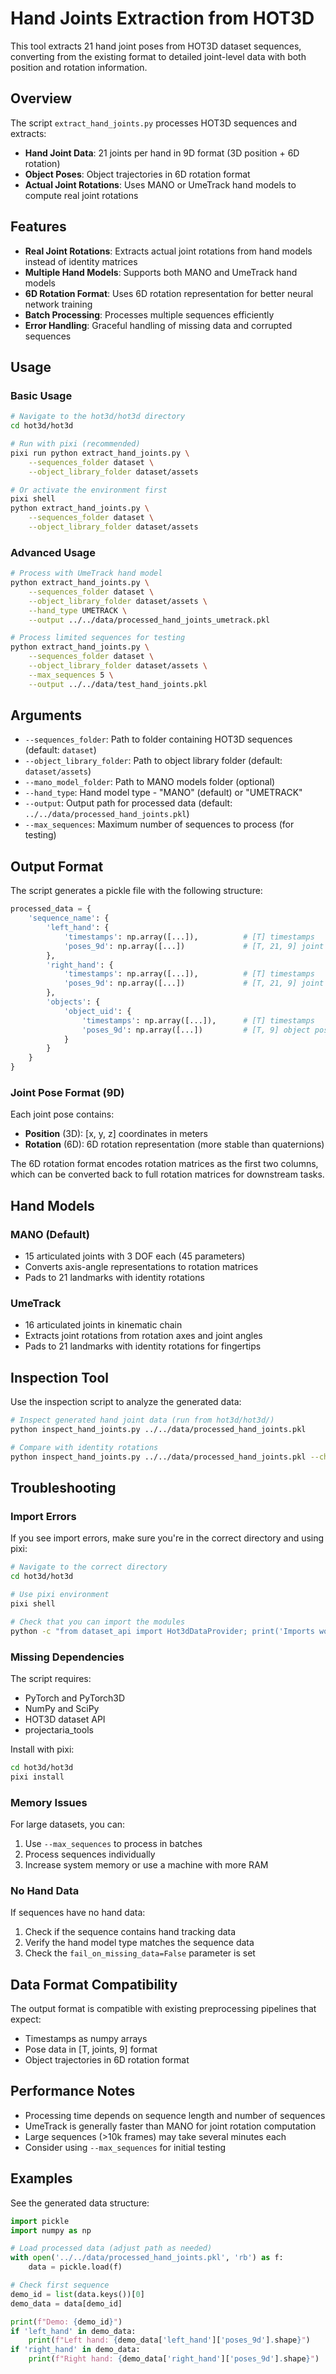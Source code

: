 # Hand Joints Extraction from HOT3D

This tool extracts 21 hand joint poses from HOT3D dataset sequences, converting from the existing format to detailed joint-level data with both position and rotation information.

## Overview

The script `extract_hand_joints.py` processes HOT3D sequences and extracts:
- **Hand Joint Data**: 21 joints per hand in 9D format (3D position + 6D rotation)
- **Object Poses**: Object trajectories in 6D rotation format
- **Actual Joint Rotations**: Uses MANO or UmeTrack hand models to compute real joint rotations

## Features

- **Real Joint Rotations**: Extracts actual joint rotations from hand models instead of identity matrices
- **Multiple Hand Models**: Supports both MANO and UmeTrack hand models
- **6D Rotation Format**: Uses 6D rotation representation for better neural network training
- **Batch Processing**: Processes multiple sequences efficiently
- **Error Handling**: Graceful handling of missing data and corrupted sequences

## Usage

### Basic Usage

```bash
# Navigate to the hot3d/hot3d directory
cd hot3d/hot3d

# Run with pixi (recommended)
pixi run python extract_hand_joints.py \
    --sequences_folder dataset \
    --object_library_folder dataset/assets

# Or activate the environment first
pixi shell
python extract_hand_joints.py \
    --sequences_folder dataset \
    --object_library_folder dataset/assets
```

### Advanced Usage

```bash
# Process with UmeTrack hand model
python extract_hand_joints.py \
    --sequences_folder dataset \
    --object_library_folder dataset/assets \
    --hand_type UMETRACK \
    --output ../../data/processed_hand_joints_umetrack.pkl

# Process limited sequences for testing
python extract_hand_joints.py \
    --sequences_folder dataset \
    --object_library_folder dataset/assets \
    --max_sequences 5 \
    --output ../../data/test_hand_joints.pkl
```

## Arguments

- `--sequences_folder`: Path to folder containing HOT3D sequences (default: `dataset`)
- `--object_library_folder`: Path to object library folder (default: `dataset/assets`)
- `--mano_model_folder`: Path to MANO models folder (optional)
- `--hand_type`: Hand model type - "MANO" (default) or "UMETRACK"
- `--output`: Output path for processed data (default: `../../data/processed_hand_joints.pkl`)
- `--max_sequences`: Maximum number of sequences to process (for testing)

## Output Format

The script generates a pickle file with the following structure:

```python
processed_data = {
    'sequence_name': {
        'left_hand': {
            'timestamps': np.array([...]),          # [T] timestamps
            'poses_9d': np.array([...])             # [T, 21, 9] joint poses
        },
        'right_hand': {
            'timestamps': np.array([...]),          # [T] timestamps  
            'poses_9d': np.array([...])             # [T, 21, 9] joint poses
        },
        'objects': {
            'object_uid': {
                'timestamps': np.array([...]),      # [T] timestamps
                'poses_9d': np.array([...])         # [T, 9] object poses
            }
        }
    }
}
```

### Joint Pose Format (9D)

Each joint pose contains:
- **Position** (3D): [x, y, z] coordinates in meters
- **Rotation** (6D): 6D rotation representation (more stable than quaternions)

The 6D rotation format encodes rotation matrices as the first two columns, which can be converted back to full rotation matrices for downstream tasks.

## Hand Models

### MANO (Default)
- 15 articulated joints with 3 DOF each (45 parameters)
- Converts axis-angle representations to rotation matrices
- Pads to 21 landmarks with identity rotations

### UmeTrack
- 16 articulated joints in kinematic chain
- Extracts joint rotations from rotation axes and joint angles
- Pads to 21 landmarks with identity rotations for fingertips

## Inspection Tool

Use the inspection script to analyze the generated data:

```bash
# Inspect generated hand joint data (run from hot3d/hot3d/)
python inspect_hand_joints.py ../../data/processed_hand_joints.pkl

# Compare with identity rotations
python inspect_hand_joints.py ../../data/processed_hand_joints.pkl --check_rotations
```

## Troubleshooting

### Import Errors
If you see import errors, make sure you're in the correct directory and using pixi:

```bash
# Navigate to the correct directory
cd hot3d/hot3d

# Use pixi environment
pixi shell

# Check that you can import the modules
python -c "from dataset_api import Hot3dDataProvider; print('Imports working!')"
```

### Missing Dependencies
The script requires:
- PyTorch and PyTorch3D
- NumPy and SciPy
- HOT3D dataset API
- projectaria_tools

Install with pixi:
```bash
cd hot3d/hot3d
pixi install
```

### Memory Issues
For large datasets, you can:
1. Use `--max_sequences` to process in batches
2. Process sequences individually
3. Increase system memory or use a machine with more RAM

### No Hand Data
If sequences have no hand data:
1. Check if the sequence contains hand tracking data
2. Verify the hand model type matches the sequence data
3. Check the `fail_on_missing_data=False` parameter is set

## Data Format Compatibility

The output format is compatible with existing preprocessing pipelines that expect:
- Timestamps as numpy arrays
- Pose data in [T, joints, 9] format
- Object trajectories in 6D rotation format

## Performance Notes

- Processing time depends on sequence length and number of sequences
- UmeTrack is generally faster than MANO for joint rotation computation
- Large sequences (>10k frames) may take several minutes each
- Consider using `--max_sequences` for initial testing

## Examples

See the generated data structure:
```python
import pickle
import numpy as np

# Load processed data (adjust path as needed)
with open('../../data/processed_hand_joints.pkl', 'rb') as f:
    data = pickle.load(f)

# Check first sequence
demo_id = list(data.keys())[0]
demo_data = data[demo_id]

print(f"Demo: {demo_id}")
if 'left_hand' in demo_data:
    print(f"Left hand: {demo_data['left_hand']['poses_9d'].shape}")
if 'right_hand' in demo_data:
    print(f"Right hand: {demo_data['right_hand']['poses_9d'].shape}")
``` 